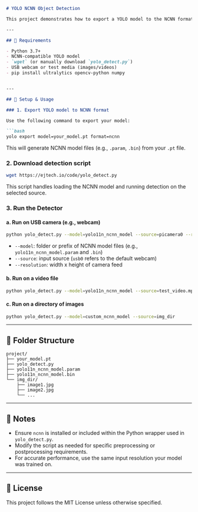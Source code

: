 

````markdown
# YOLO NCNN Object Detection

This project demonstrates how to export a YOLO model to the NCNN format and run object detection using a Python script. The script `yolo_detect.py` enables detection on various input sources, such as USB webcam, video files, and directories of images.

---

## 🔧 Requirements

- Python 3.7+
- NCNN-compatible YOLO model
- `wget` (or manually download `yolo_detect.py`)
- USB webcam or test media (images/videos)
- pip install ultralytics opencv-python numpy


---

## 🚀 Setup & Usage

### 1. Export YOLO model to NCNN format

Use the following command to export your model:

```bash
yolo export model=your_model.pt format=ncnn
````

This will generate NCNN model files (e.g., `.param`, `.bin`) from your `.pt` file.

### 2. Download detection script

```bash
wget https://ejtech.io/code/yolo_detect.py
```

This script handles loading the NCNN model and running detection on the selected source.

### 3. Run the Detector

#### a. Run on USB camera (e.g., webcam)

```bash
python yolo_detect.py --model=yolo11n_ncnn_model --source=picamera0 --resolution=640x480
```

* `--model`: folder or prefix of NCNN model files (e.g., `yolo11n_ncnn_model.param` and `.bin`)
* `--source`: input source (`usb0` refers to the default webcam)
* `--resolution`: width x height of camera feed

#### b. Run on a video file

```bash
python yolo_detect.py --model=yolo11n_ncnn_model --source=test_video.mp4
```

#### c. Run on a directory of images

```bash
python yolo_detect.py --model=custom_ncnn_model --source=img_dir
```

---

## 📁 Folder Structure

```plaintext
project/
├── your_model.pt
├── yolo_detect.py
├── yolo11n_ncnn_model.param
├── yolo11n_ncnn_model.bin
└── img_dir/
    ├── image1.jpg
    ├── image2.jpg
    └── ...
```

---

## 📌 Notes

* Ensure `ncnn` is installed or included within the Python wrapper used in `yolo_detect.py`.
* Modify the script as needed for specific preprocessing or postprocessing requirements.
* For accurate performance, use the same input resolution your model was trained on.

---

## 📄 License

This project follows the MIT License unless otherwise specified.

```
